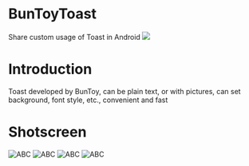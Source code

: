 # BunToyToast
Share custom usage of Toast in Android
[![](https://jitpack.io/v/crybobo/BunToyToast.svg)](https://jitpack.io/#crybobo/BunToyToast)

# Introduction
Toast developed by BunToy, can be plain text, or with pictures, can set background, font style, etc., convenient and fast
   
# Shotscreen
  
   ![ABC](https://github.com/xiangzhihong/ImoocPro/blob/master/shotscreen/device-2016-02-24-174607.png) 
   ![ABC](https://github.com/xiangzhihong/ImoocPro/blob/master/shotscreen/device-2016-02-24-174629.png) 
   ![ABC](https://github.com/xiangzhihong/ImoocPro/blob/master/shotscreen/device-2016-02-24-174654.png) 
   ![ABC](https://github.com/crybobo/BunToyToast/blob/master/shotscreen/device-2016-02-24-174654.png) 

  
 
  
  

